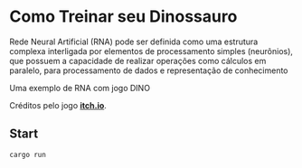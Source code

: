 # Como Treinar seu Dinossauro

Rede Neural Artificial (RNA) pode ser definida como uma estrutura complexa interligada por elementos de processamento simples (neurônios), que possuem a capacidade de realizar operações como cálculos em paralelo, para processamento de dados e representação de conhecimento

Uma exemplo de RNA com jogo DINO

Créditos pelo jogo **[itch.io](https://kapanion.itch.io/rust-dino-game)**.

## Start

```
cargo run
```